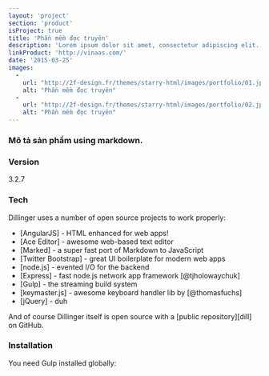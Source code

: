 ```yaml
---
layout: 'project'
section: 'product'
isProject: true
title: 'Phần mềm đọc truyên'
description: 'Lorem ipsum dolor sit amet, consectetur adipiscing elit. Praesent pharetra posuere feugiat. Vestibulum purus ligula, malesuada sed erat sed, finibus condimentum est. Suspendisse bibendum,'
linkProduct: 'http://vinaas.com/'
date: '2015-03-25'
images:
  -
    url: "http://2f-design.fr/themes/starry-html/images/portfolio/01.jpg"
    alt: "Phần mềm đọc truyên"
  -
    url: "http://2f-design.fr/themes/starry-html/images/portfolio/02.jpg"
    alt: "Phần mềm đọc truyên"
---
```


### Mô tả sản phẩm using markdown.

### Version
3.2.7

### Tech

Dillinger uses a number of open source projects to work properly:

* [AngularJS] - HTML enhanced for web apps!
* [Ace Editor] - awesome web-based text editor
* [Marked] - a super fast port of Markdown to JavaScript
* [Twitter Bootstrap] - great UI boilerplate for modern web apps
* [node.js] - evented I/O for the backend
* [Express] - fast node.js network app framework [@tjholowaychuk]
* [Gulp] - the streaming build system
* [keymaster.js] - awesome keyboard handler lib by [@thomasfuchs]
* [jQuery] - duh

And of course Dillinger itself is open source with a [public repository][dill]
 on GitHub.

### Installation

You need Gulp installed globally:
